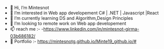 - 👋 Hi, I’m Mintesnot
- 👀 I’m interested in Web app developement C# | .NET | Javascript |React
- 🌱 I’m currently learning DS and Algorithm,Design Principles
- 💞️ I’m looking to remote work on Web app developement
- 📫 reach me :- -https://www.linkedin.com/in/mintesnot-girma-03b686182/
- 🧔 Portfolio  :-   https://mintesnotg.github.io/Minte19_github.io/#

<!---
Mintesnotg/Mintesnotg is a ✨ special ✨ repository because its `README.md` (this file) appears on your GitHub profile.
You can click the Preview link to take a look at your changes.
--->

